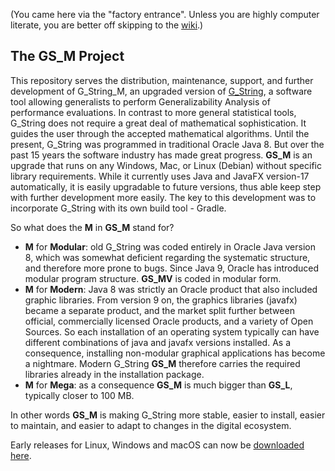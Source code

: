 (You came here via the "factory entrance". Unless you are highly computer literate, you are better off skipping to the [wiki](https://github.com/Papa-26/GS_LV/wiki).)
## The GS_M Project
This repository serves the distribution, maintenance, support, and further development of G_String_M, an upgraded version of [G_String](https://github.com/G-String-Legacy/G_String), a software tool allowing generalists to perform Generalizability Analysis of performance evaluations.
In contrast to more general statistical tools, G_String does not require a great deal of mathematical sophistication. It guides the user through the accepted mathematical algorithms.
Until the present, G_String was programmed in traditional Oracle Java 8. But over the past 15 years the software industry has made great progress.
**GS_M** is an upgrade that runs on any Windows, Mac, or Linux (Debian) without specific library requirements. While it currently uses Java and JavaFX version-17 automatically, it is easily upgradable to future versions, thus able keep step with further development more easily.
The key to this development was to incorporate G_String with its own build tool - Gradle.

So what does the **M** in **GS_M** stand for?
- **M** for **Modular**: old G_String was coded entirely in Oracle Java version 8, which was somewhat deficient regarding the systematic structure, and therefore more prone to bugs. Since Java 9, Oracle has introduced modular program structure. **GS_MV** is coded in modular form.
- **M** for **Modern**: Java 8 was strictly an Oracle product that also included graphic libraries. From version 9 on, the graphics libraries (javafx) became a separate product, and the market split further between official, commercially licensed Oracle products, and a variety of Open Sources. So each installation of an operating system typically can have different combinations of java and javafx versions installed. As a consequence, installing non-modular graphical applications has become a nightmare. Modern G_String **GS_M** therefore carries the required libraries already in the installation package.
- **M** for **Mega**: as a consequence **GS_M** is much bigger than **GS_L**, typically closer to 100 MB.

In other words **GS_M** is making G_String more stable, easier to install, easier to maintain, and easier to adapt to changes in the digital ecosystem.

Early releases for Linux, Windows and macOS can now be [downloaded here](https://github.com/Papa-26/GS_LV/releases).
